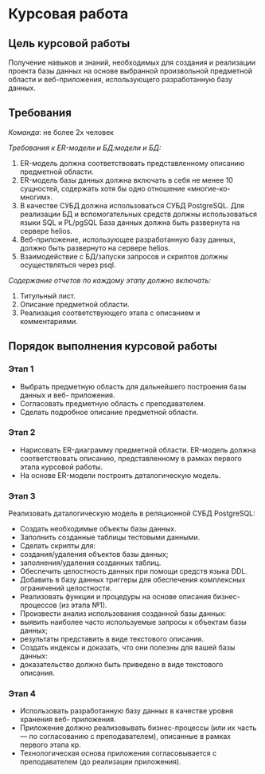 # Курсовая работа

## Цель курсовой работы

Получение навыков и знаний, необходимых для создания и реализации проекта базы данных
на основе выбранной произвольной предметной области и веб-приложения, использующего
разработанную базу данных.

## Требования

*Команда*: не более 2х человек

*Требования к ER-модели и БД:модели и БД:*

1. ER-модель должна соответствовать представленному описанию предметной
   области.
2. ER-модель базы данных должна включать в себя не менее 10 сущностей,
   содержать хотя бы одно отношение «многие-ко-многим».
3. В качестве СУБД должна использоваться СУБД PostgreSQL. Для реализации БД и
   вспомогательных средств должны использоваться языки SQL и PL/pgSQL База
   данных должна быть развернута на сервере helios.
4. Веб-приложение, использующее разработанную базу данных, должно быть
   развернуто на сервере helios.
5. Взаимодействие с БД/запуски запросов и скриптов должны осуществляться через
   psql.

*Содержание отчетов по каждому этапу должно включать:*

1. Титульный лист.
2. Описание предметной области.
3. Реализация соответствующего этапа с описанием и комментариями.


## Порядок выполнения курсовой работы

### Этап 1

- Выбрать предметную область для дальнейшего построения базы данных и веб-
  приложения.
- Согласовать предметную область с преподавателем.
- Сделать подробное описание предметной области.

### Этап 2

- Нарисовать ER-диаграмму предметной области. ER-модель должна соответствовать
  описанию, представленному в рамках первого этапа курсовой работы.
- На основе ER-модели построить даталогическую модель.

### Этап 3 

Реализовать даталогическую модель в реляционной СУБД PostgreSQL:

- Создать необходимые объекты базы данных.
- Заполнить созданные таблицы тестовыми данными.
- Сделать скрипты для:
- создания/удаления объектов базы данных;
- заполнения/удаления созданных таблиц.
- Обеспечить целостность данных при помощи средств языка DDL.
- Добавить в базу данных триггеры для обеспечения комплексных ограничений
  целостности.
- Реализовать функции и процедуры на основе описания бизнес-процессов 
  (из этапа №1).
- Произвести анализ использования созданной базы данных:
- выявить наиболее часто используемые запросы к объектам базы данных;
- результаты представить в виде текстового описания.
- Создать индексы и доказать, что они полезны для вашей базы данных:
- доказательство должно быть приведено в виде текстового описания.

### Этап 4 

- Использовать разработанную базу данных в качестве уровня хранения веб-
  приложения. 
- Приложение должно реализовывать бизнес-процессы (или их часть — по
  согласованию с преподавателем), описанные в рамках первого этапа кр. 
- Технологическая основа приложения согласовывается с преподавателем (до
  реализации приложения).


